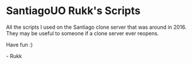 # SantiagoUO Rukk's Scripts

All the scripts I used on the Santiago clone server that was around in 2016. They may be useful to someone if a clone server ever reopens.

Have fun :)

\- Rukk

